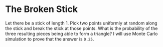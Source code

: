 # The Broken Stick
Let there be a stick of length 1. Pick two points uniformly at random along the stick and break the stick at those points. What is the probability of the three resulting pieces being able to form a triangle? 
I will use Monte Carlo simulation to prove that the answer is `0.25`.
